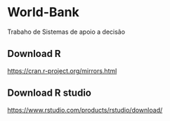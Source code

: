 # World-Bank
Trabaho de Sistemas de apoio a decisão

## Download R
https://cran.r-project.org/mirrors.html

## Download R studio
https://www.rstudio.com/products/rstudio/download/
